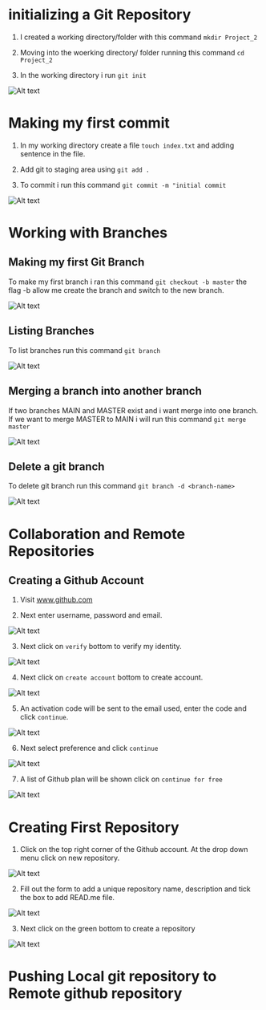 #   initializing a Git Repository

1.  I created a working directory/folder with this command `mkdir Project_2`

2.  Moving into the woerking directory/ folder running this command `cd Project_2`

3.  In the working directory i run `git init` 

![Alt text](<images_2/Screenshot 2024-01-01 212849.png>)

#   Making my first commit

1. In my working directory create a file `touch index.txt` and adding sentence in the file.

2. Add git to staging area using `git add .`

3. To commit i run this command `git commit -m "initial commit`

![Alt text](<images_2/Screenshot 2023-12-26 213712.png>)

#  Working with Branches

##  Making my first Git Branch

To make my first branch i ran this command `git checkout -b master` the flag -b 
allow me create the branch and switch to the new branch.

![Alt text](<images_2/Screenshot 2024-01-05 231927.png>)

##  Listing Branches

To list branches run this command `git branch`

![Alt text](<images_2/Screenshot 2024-01-05 233349.png>)

##  Merging a branch into another branch

If two branches MAIN and MASTER exist and i want merge into one branch. If we want to merge MASTER to MAIN i will run this command `git merge master`

![Alt text](<images_2/Screenshot 2024-01-06 011758.png>)

##  Delete a git branch

To delete git branch run this command `git branch -d <branch-name>`

![Alt text](<images_2/Screenshot 2024-01-06 013116.png>)


#   Collaboration and Remote Repositories

##  Creating a Github Account

1.  Visit www.github.com

2.  Next enter username, password and email.

![Alt text](<images_2/Screenshot 2024-01-08 225329.png>)

3.  Next click on `verify` bottom to verify my identity.

![Alt text](<images_2/Screenshot 2024-01-08 225404.png>)

4.  Next click on `create account` bottom to create account.

![Alt text](<images_2/Screenshot 2024-01-08 231742.png>)

5.  An activation code will be sent to the email used, enter the code and click `continue`.

![Alt text](<images_2/Screenshot 2024-01-08 225722.png>)

6.  Next select preference and click `continue`

![Alt text](<images_2/Screenshot 2024-01-08 225852.png>)

7.  A list of Github plan will be shown click on `continue for free`

![Alt text](<images_2/Screenshot 2024-01-08 230509.png>)


#   Creating First Repository

1.  Click on the top right corner of the Github account. At the drop down menu click on new repository.

![Alt text](<images_2/Screenshot 2024-01-08 234008.png>)

2.  Fill out the form to add a unique repository name, description and tick the box to add READ.me file.

![Alt text](<images_2/Screenshot 2024-01-08 234747.png>)

3.  Next click on the green bottom to create a repository

![Alt text](<images_2/Screenshot 2024-01-08 234827.png>)


#   Pushing Local git repository to Remote github repository

